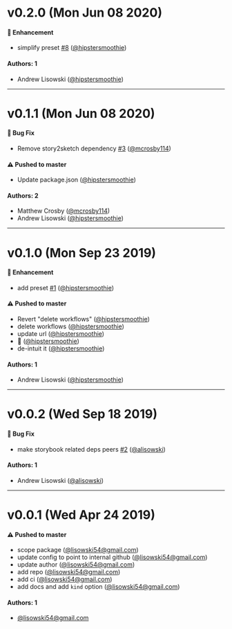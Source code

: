 # v0.2.0 (Mon Jun 08 2020)

#### 🚀  Enhancement

- simplify preset [#8](https://github.com/intuit/storybook-addon-sketch/pull/8) ([@hipstersmoothie](https://github.com/hipstersmoothie))

#### Authors: 1

- Andrew Lisowski ([@hipstersmoothie](https://github.com/hipstersmoothie))

---

# v0.1.1 (Mon Jun 08 2020)

#### 🐛  Bug Fix

- Remove story2sketch dependency [#3](https://github.com/intuit/storybook-addon-sketch/pull/3) ([@mcrosby114](https://github.com/mcrosby114))

#### ⚠️  Pushed to master

- Update package.json  ([@hipstersmoothie](https://github.com/hipstersmoothie))

#### Authors: 2

- Matthew Crosby ([@mcrosby114](https://github.com/mcrosby114))
- Andrew Lisowski ([@hipstersmoothie](https://github.com/hipstersmoothie))

---

# v0.1.0 (Mon Sep 23 2019)

#### 🚀  Enhancement

- add preset [#1](https://github.com/intuit/storybook-addon-sketch/pull/1) ([@hipstersmoothie](https://github.com/hipstersmoothie))

#### ⚠️  Pushed to master

- Revert "delete workflows"  ([@hipstersmoothie](https://github.com/hipstersmoothie))
- delete workflows  ([@hipstersmoothie](https://github.com/hipstersmoothie))
- update url  ([@hipstersmoothie](https://github.com/hipstersmoothie))
- :pray:  ([@hipstersmoothie](https://github.com/hipstersmoothie))
- de-intuit it  ([@hipstersmoothie](https://github.com/hipstersmoothie))

#### Authors: 1

- Andrew Lisowski ([@hipstersmoothie](https://github.com/hipstersmoothie))

---

# v0.0.2 (Wed Sep 18 2019)

#### 🐛  Bug Fix

- make storybook related deps peers [#2](https://github.intuit.com/design-systems/storybook-addon-sketch/pull/2) ([@alisowski](https://github.intuit.com/alisowski))

#### Authors: 1

- Andrew Lisowski ([@alisowski](https://github.intuit.com/alisowski))

---

# v0.0.1 (Wed Apr 24 2019)

#### ⚠️  Pushed to master

- scope package  ([@lisowski54@gmail.com](https://github.intuit.com/lisowski54@gmail.com))
- update config to point to internal github  ([@lisowski54@gmail.com](https://github.intuit.com/lisowski54@gmail.com))
- update author  ([@lisowski54@gmail.com](https://github.intuit.com/lisowski54@gmail.com))
- add repo  ([@lisowski54@gmail.com](https://github.intuit.com/lisowski54@gmail.com))
- add ci  ([@lisowski54@gmail.com](https://github.intuit.com/lisowski54@gmail.com))
- add docs and add `kind` option  ([@lisowski54@gmail.com](https://github.intuit.com/lisowski54@gmail.com))

#### Authors: 1

- [@lisowski54@gmail.com](https://github.intuit.com/lisowski54@gmail.com)